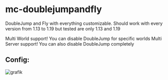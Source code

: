 # mc-doublejumpandfly

DoubleJump and Fly with everything customizable.
Should work with every version from 1.13 to 1.19 but tested are only 1.13 and 1.19

Multi World support! You can disable DoubleJump for specific worlds
Multi Server support! You can also disable DoubleJump completely

## Config:

![grafik](https://user-images.githubusercontent.com/41925758/212321790-ae3bc7f1-3b41-4d65-bd1c-55c34bea53e8.png)
